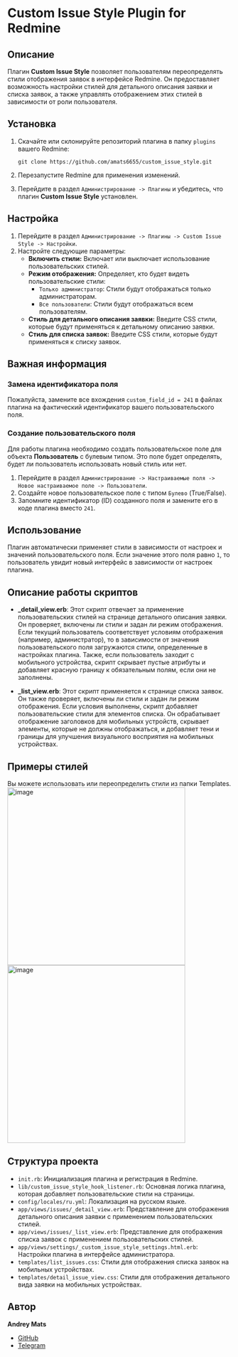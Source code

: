 # Custom Issue Style Plugin for Redmine

## Описание
Плагин **Custom Issue Style** позволяет пользователям переопределять стили отображения заявок в интерфейсе Redmine. 
Он предоставляет возможность настройки стилей для детального описания заявки и списка заявок, а также управлять отображением 
этих стилей в зависимости от роли пользователя.

## Установка

1. Скачайте или склонируйте репозиторий плагина в папку `plugins` вашего Redmine:
    ```
    git clone https://github.com/amats6655/custom_issue_style.git
    ```

2. Перезапустите Redmine для применения изменений.

3. Перейдите в раздел `Администрирование -> Плагины` и убедитесь, что плагин **Custom Issue Style** установлен.

## Настройка

1. Перейдите в раздел `Администрирование -> Плагины -> Custom Issue Style -> Настройки`.
2. Настройте следующие параметры:
   - **Включить стили:** Включает или выключает использование пользовательских стилей.
   - **Режим отображения:** Определяет, кто будет видеть пользовательские стили:
     - `Только администратор`: Стили будут отображаться только администраторам.
     - `Все пользователи`: Стили будут отображаться всем пользователям.
   - **Стиль для детального описания заявки:** Введите CSS стили, которые будут применяться к детальному описанию заявки.
   - **Стиль для списка заявок:** Введите CSS стили, которые будут применяться к списку заявок.

## Важная информация

### Замена идентификатора поля
Пожалуйста, замените все вхождения `custom_field_id = 241` в файлах плагина на фактический идентификатор вашего пользовательского поля.

### Создание пользовательского поля
Для работы плагина необходимо создать пользовательское поле для объекта **Пользователь** с булевым типом. Это поле будет определять, будет ли пользователь использовать новый стиль или нет.

1. Перейдите в раздел `Администрирование -> Настраиваемые поля -> Новое настраиваемое поле -> Пользователи`.
2. Создайте новое пользовательское поле с типом `Булево` (True/False).
3. Запомните идентификатор (ID) созданного поля и замените его в коде плагина вместо `241`.

## Использование

Плагин автоматически применяет стили в зависимости от настроек и значений пользовательского поля. 
Если значение этого поля равно `1`, то пользователь увидит новый интерфейс в зависимости от настроек плагина.

## Описание работы скриптов

- **_detail_view.erb**: Этот скрипт отвечает за применение пользовательских стилей на странице детального описания заявки. 
Он проверяет, включены ли стили и задан ли режим отображения. Если текущий пользователь соответствует условиям отображения (например, администратор), 
то в зависимости от значения пользовательского поля загружаются стили, определенные в настройках плагина. Также, если пользователь заходит с мобильного устройства, 
скрипт скрывает пустые атрибуты и добавляет красную границу к обязательным полям, если они не заполнены.

- **_list_view.erb**: Этот скрипт применяется к странице списка заявок. Он также проверяет, включены ли стили и задан ли режим отображения. 
Если условия выполнены, скрипт добавляет пользовательские стили для элементов списка. Он обрабатывает отображение заголовков для мобильных устройств, 
скрывает элементы, которые не должны отображаться, и добавляет тени и границы для улучшения визуального восприятия на мобильных устройствах.

## Примеры стилей
Вы можете использовать или переопределить стили из папки Templates. 
<img width="400" alt="image" src="https://github.com/user-attachments/assets/5a147be5-b5e2-4c58-ac5e-e28c114e436c">
<img width="400" alt="image" src="https://github.com/user-attachments/assets/ac6a4b57-22a3-4a71-8534-53a2227edf74">




## Структура проекта

- `init.rb`: Инициализация плагина и регистрация в Redmine.
- `lib/custom_issue_style_hook_listener.rb`: Основная логика плагина, которая добавляет пользовательские стили на страницы.
- `config/locales/ru.yml`: Локализация на русском языке.
- `app/views/issues/_detail_view.erb`: Представление для отображения детального описания заявки с применением пользовательских стилей.
- `app/views/issues/_list_view.erb`: Представление для отображения списка заявок с применением пользовательских стилей.
- `app/views/settings/_custom_issue_style_settings.html.erb`: Настройки плагина в интерфейсе администратора.
- `templates/list_issues.css`: Стили для отображения списка заявок на мобильных устройствах.
- `templates/detail_issue_view.css`: Стили для отображения детального вида заявки на мобильных устройствах.

## Автор
**Andrey Mats**

- [GitHub](https://github.com/amats6655)
- [Telegram](https://t.me/amats)

